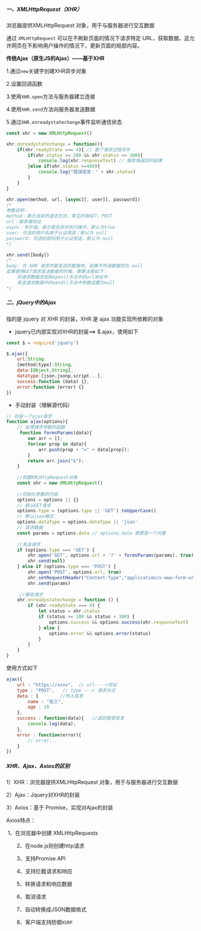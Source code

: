 ##### 一、XMLHttpRequest（XHR）

浏览器提供XMLHttpRequest 对象，用于与服务器进行交互数据

通过 `XMLHttpRequest` 可以在不刷新页面的情况下请求特定 URL，获取数据。这允许网页在不影响用户操作的情况下，更新页面的局部内容。

**传统Ajax（原生JS的Ajax）——基于XHR**

1.通过`new`关键字创建XHR异步对象

2.设置回调函数

3.使用`XHR.open`方法与服务器建立连接

4.使用`XHR.send`方法向服务器发送数据

5.通过`XHR.onreadystatechange`事件监听通信状态

```js
const xhr = new XMLHttpRequest()

xhr.onreadystatechange = function(){
    if(xhr.readyState === 4){ // 整个请求过程完毕
        if(xhr.status >= 200 && xhr.status <= 300){
            console.log(xhr.responseText) // 服务端返回的结果
        }else if(xhr.status >=400){
            console.log("错误信息：" + xhr.status)
        }
    }
}

xhr.open(method, url, [async][, user][, password])
/*
参数说明：
method：表示当前的请求方式，常见的有GET、POST
url：服务端地址
async：布尔值，表示是否异步执行操作，默认为true
user: 可选的用户名用于认证用途；默认为 null
password: 可选的密码用于认证用途，默认为 null
*/

xhr.send([body])
/*
body: 在 XHR 请求中要发送的数据体，如果不传递数据则为 null
如果使用GET请求发送数据的时候，需要注意如下：
	将请求数据添加到open()方法中的url地址中
	发送请求数据中的send()方法中参数设置为null
*/
```



##### 二、jQuery中的Ajax

指的是 jquery 对 XHR 的封装，XHR 是 ajax 功能实现所依赖的对象

- jquery已内部实现对XHR的封装==> $.ajax，使用如下

```js
const $ = require('jquery')

$.ajax({
    url:String
    [method|type]:String,
    data:[Object,String],
    datatype:[json,jsonp,script...],
    success:function (data) {},
    error:function (error) {}
})
```



- 手动封装（理解源代码）

```js
// 封装一个ajax请求
function ajax(options){
    // 处理请求参数的函数
     function formsParams(data){
        var arr = [];
        for(var prop in data){
            arr.push(prop + "=" + data[prop]);
        }
        return arr.join("&");
    }
    
    //创建XMLHttpRequest对象
    const xhr = new XMLHttpRequest()
    
    //初始化参数的内容
    options = options || {}
    // 默认GET请求
    options.type = (options.type || 'GET').toUpperCase()
    // 默认json格式
    options.dataType = options.dataType || 'json'
    // 请求数据
    const params = options.data	// options.data 需要是一个对象
    
    //发送请求
    if (options.type === 'GET') {
        xhr.open('GET', options.url + '?' + formsParams(params), true)
        xhr.send(null)
    } else if (options.type === 'POST') {
        xhr.open('POST', options.url, true)
        xhr.setRequestHeader("Content-Type","application/x-www-form-urlencoded")
        xhr.send(params)
    
     //接收请求
    xhr.onreadystatechange = function () {
        if (xhr.readyState === 4) {
            let status = xhr.status
            if (status >= 200 && status < 300) {
                options.success && options.success(xhr.responseText)
            } else {
                options.error && options.error(status)
            }
        }
    }
}
```

使用方式如下

```js
ajax({
    url : "https://xxxx",  // url---->地址
    type : "POST",   // type ---> 请求方式
    data : {        //传入信息
        name : "张三",
        age : 18
    },
    success : function(data){   //返回接受信息
        console.log(data);
    },
    error : function(error){
        // error...
    }
})
```



##### XHR、Ajax、Axios的区别

1）XHR：浏览器提供XMLHttpRequest 对象，用于与服务器进行交互数据

2）Ajax：Jquery对XHR的封装

3）Axios：基于 Promise，实现对Ajax的封装

Axios特点：

​	   1、在浏览器中创建 XMLHttpRequests

　　2、在node.js则创建http请求

　　3、支持Promise API

　　4、支持拦截请求和响应

　　5、转换请求和响应数据

　　6、取消请求

　　7、自动转换成JSON数据格式

　　8、客户端支持防御`XSRF`